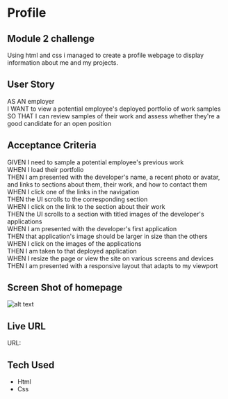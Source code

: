 # Profile
## Module 2 challenge
Using html and css i managed to create a profile webpage to display information about me and my projects.

## User Story
AS AN employer   
I WANT to view a potential employee's deployed portfolio of work samples   
SO THAT I can review samples of their work and assess whether they're a good candidate for an open position      

## Acceptance Criteria
GIVEN I need to sample a potential employee's previous work   
WHEN I load their portfolio   
THEN I am presented with the developer's name, a recent photo or avatar, and links to sections about them, their work, and how to contact them   
WHEN I click one of the links in the navigation   
THEN the UI scrolls to the corresponding section   
WHEN I click on the link to the section about their work   
THEN the UI scrolls to a section with titled images of the developer's applications   
WHEN I am presented with the developer's first application   
THEN that application's image should be larger in size than the others    
WHEN I click on the images of the applications    
THEN I am taken to that deployed application    
WHEN I resize the page or view the site on various screens and devices    
THEN I am presented with a responsive layout that adapts to my viewport 

## Screen Shot of homepage
![alt text](./Assets/ProfileScreenShot.png)


## Live URL
URL:

## Tech Used
* Html
* Css



